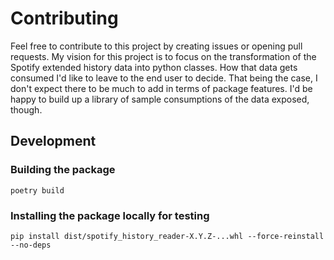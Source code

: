 
# Contributing

Feel free to contribute to this project by creating issues or opening pull requests. My vision for this project is to focus on the transformation of the Spotify extended history data into python classes. How that data gets consumed I'd like to leave to the end user to decide. That being the case, I don't expect there to be much to add in terms of package features. I'd be happy to build up a library of sample consumptions of the data exposed, though.


## Development
### Building the package
```
poetry build
```

### Installing the package locally for testing
```
pip install dist/spotify_history_reader-X.Y.Z-...whl --force-reinstall --no-deps
```
